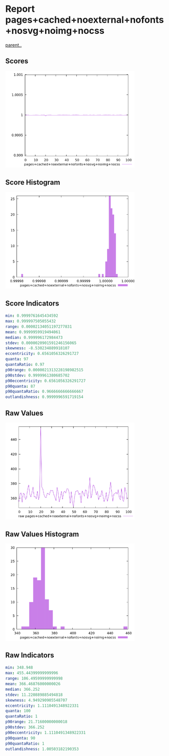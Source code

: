 # Report pages+cached+noexternal+nofonts+nosvg+noimg+nocss

[parent..](./..)  


## Scores

![score](./score.png)  

## Score Histogram

![hist](./hist.png)  

## Score Indicators

```yaml
min: 0.9999761645434592
max: 0.999997505055432
range: 0.00002134051197277831
mean: 0.9999959919494061
median: 0.999996172984473
stdev: 0.0000020901591246156065
skewness: -8.530234889918107
eccentricity: 0.6561056326291727
quanta: 97
quantaRatio: 0.97
p90range: 0.0000021313228198982515
p90stdev: 0.9999961380685702
p90eccentricity: 0.6561056326291727
p90quanta: 87
p90quantaRatio: 0.9666666666666667
outlandishness: 0.9999996591719154

```

## Raw Values

![raw](./raw.png)  

## Raw Values Histogram

![raw hist](./raw_hist.png)  

## Raw Indicators

```yaml
min: 348.948
max: 455.44399999999996
range: 106.49599999999998
mean: 366.46876000000026
median: 366.252
stdev: 11.220889885494818
skewness: 4.949290905548707
eccentricity: 1.1110491348922331
quanta: 100
quantaRatio: 1
p90range: 21.71600000000018
p90stdev: 366.252
p90eccentricity: 1.1110491348922331
p90quanta: 90
p90quantaRatio: 1
outlandishness: 1.00503182190353

```

<style>
  img {
    max-width: 80%;
  }
</style>
      
